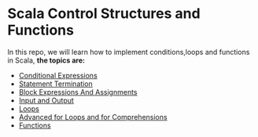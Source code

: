 Scala Control Structures and Functions
==================================

In this repo, we will learn how to implement conditions,loops and functions in Scala, **the topics are:**

* [Conditional Expressions](https://github.com/robsonoduarte/learn-scala/blob/master/scala-for-the-impatient/scala-control-structures-functions/src/main/scala/br/com/mystudies/scala/ConditionalExpressions.scala)
* [Statement Termination](https://github.com/robsonoduarte/learn-scala/blob/master/scala-for-the-impatient/scala-control-structures-functions/src/main/scala/br/com/mystudies/scala/StatementTermination.scala)
* [Block Expressions And Assignments](https://github.com/robsonoduarte/learn-scala/blob/master/scala-for-the-impatient/scala-control-structures-functions/src/main/scala/br/com/mystudies/scala/BlockExpressionsAndAssignments.scala)
* [Input and Output](https://github.com/robsonoduarte/learn-scala/blob/master/scala-for-the-impatient/scala-control-structures-functions/src/main/scala/br/com/mystudies/scala/InputAndOutput.scala)
* [Loops](https://github.com/robsonoduarte/learn-scala/blob/master/scala-for-the-impatient/scala-control-structures-functions/src/main/scala/br/com/mystudies/scala/Loops.scala)
* [Advanced for Loops and for Comprehensions](https://github.com/robsonoduarte/learn-scala/blob/master/scala-for-the-impatient/scala-control-structures-functions/src/main/scala/br/com/mystudies/scala/AdvancedForLoopsAndForComprehensions.scala)
* [Functions](https://github.com/robsonoduarte/learn-scala/blob/master/scala-for-the-impatient/scala-control-structures-functions/src/main/scala/br/com/mystudies/scala/Functions.scala)
